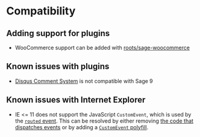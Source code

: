 # Compatibility

## Adding support for plugins

- WooCommerce support can be added with [roots/sage-woocommerce](https://github.com/roots/sage-woocommerce)

## Known issues with plugins

- [Disqus Comment System](https://github.com/roots/sage/issues/2035#issuecomment-369673419) is not compatible with Sage 9

## Known issues with Internet Explorer

- IE <= 11 does not support the JavaScript `CustomEvent`, which is used by the [`routed` event](compiling-assets.md#listening-for-route-events). This can be resolved by either removing [the code that dispatches events](https://github.com/roots/sage/pull/2080) or by adding a [`CustomEvent` polyfill](https://github.com/kumarharsh/custom-event-polyfill).
